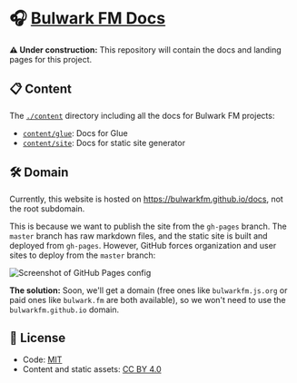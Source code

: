 # 🎧 [Bulwark FM Docs](https://bulwarkfm.github.io/docs/)

**⚠️ Under construction:** This repository will contain the docs and landing pages for this project.

## 📋 Content

The [`./content`](./content/) directory including all the docs for Bulwark FM projects:

- [`content/glue`](./content/glue): Docs for Glue
- [`content/site`](./content/site): Docs for static site generator

## 🛠️ Domain

Currently, this website is hosted on https://bulwarkfm.github.io/docs, not the root subdomain.

This is because we want to publish the site from the `gh-pages` branch. The `master` branch has raw markdown files, and the static site is built and deployed from `gh-pages`. However, GitHub forces organization and user sites to deploy from the `master` branch:

![Screenshot of GitHub Pages config](https://user-images.githubusercontent.com/2841780/81432053-d7771080-917f-11ea-8381-758a3cc21064.png)

**The solution:** Soon, we'll get a domain (free ones like `bulwarkfm.js.org` or paid ones like `bulwark.fm` are both available), so we won't need to use the `bulwarkfm.github.io` domain.

## 📄 License

- Code: [MIT](./LICENSE)
- Content and static assets: [CC BY 4.0](https://creativecommons.org/licenses/by/4.0/)
